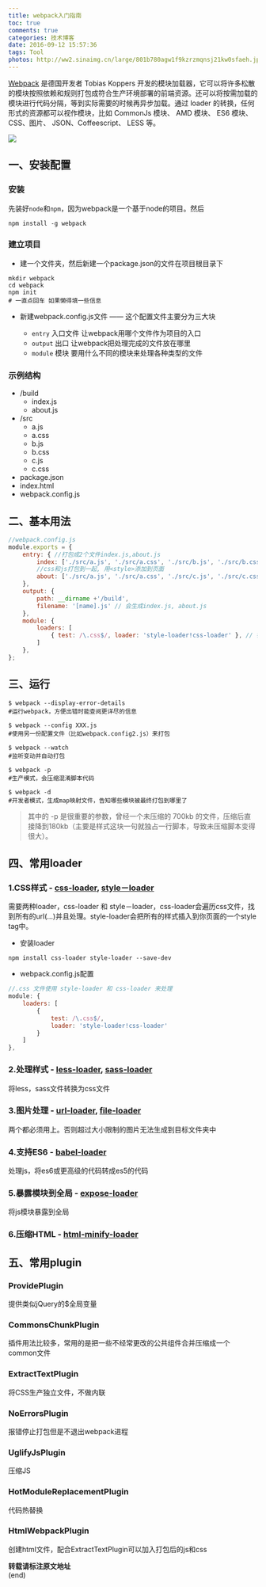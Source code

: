 ```yaml
---
title: webpack入门指南
toc: true
comments: true
categories: 技术博客
date: 2016-09-12 15:57:36
tags: Tool
photos: http://ww2.sinaimg.cn/large/801b780agw1f9kzrzmqnsj21kw0sfaeh.jpg
---
```


[Webpack](https://github.com/webpack) 是德国开发者 Tobias Koppers 开发的模块加载器，它可以将许多松散的模块按照依赖和规则打包成符合生产环境部署的前端资源。还可以将按需加载的模块进行代码分隔，等到实际需要的时候再异步加载。通过 loader 的转换，任何形式的资源都可以视作模块，比如 CommonJs 模块、 AMD 模块、 ES6 模块、CSS、图片、 JSON、Coffeescript、 LESS 等。
<!-- more -->
![](http://ww3.sinaimg.cn/large/65e4f1e6gw1f7rnvhurtrj20o80brgmu.jpg)


## 一、安装配置

### 安装
先装好`node`和`npm`，因为webpack是一个基于node的项目。然后

```shell
npm install -g webpack
```


### 建立项目

* 建一个文件夹，然后新建一个package.json的文件在项目根目录下

```shell
mkdir webpack
cd webpack
npm init
# 一直点回车 如果懒得填一些信息
```

* 新建webpack.config.js文件 —— 这个配置文件主要分为三大块

    * `entry` 入口文件 让webpack用哪个文件作为项目的入口
    * `output` 出口 让webpack把处理完成的文件放在哪里
    * `module` 模块 要用什么不同的模块来处理各种类型的文件

### 示例结构
* /build
    * index.js
    * about.js
* /src
    * a.js 
    * a.css
    * b.js  
    * b.css
    * c.js
    * c.css    
* package.json
* index.html
* webpack.config.js

## 二、基本用法

```js
//webpack.config.js
module.exports = {
    entry: { //打包成2个文件index.js,about.js
        index: ['./src/a.js', './src/a.css', './src/b.js', './src/b.css'], 
        //css和js打包到一起, 用<style>添加到页面
        about: ['./src/a.js', './src/a.css', './src/c.js', './src/c.css'],
    },
    output: {
        path: __dirname +'/build',
        filename: '[name].js' // 会生成index.js, about.js
    },
    module: {
        loaders: [
            { test: /\.css$/, loader: 'style-loader!css-loader' }, // 针对.css文件用2个加载器预处理
        ]
    },
};
```
## 三、运行

```shell
$ webpack --display-error-details 
#运行webpack，方便出错时能查阅更详尽的信息

$ webpack --config XXX.js   
#使用另一份配置文件（比如webpack.config2.js）来打包

$ webpack --watch   
#监听变动并自动打包

$ webpack -p    
#生产模式，会压缩混淆脚本代码

$ webpack -d   
#开发者模式，生成map映射文件，告知哪些模块被最终打包到哪里了
```

>其中的 -p 是很重要的参数，曾经一个未压缩的 700kb 的文件，压缩后直接降到180kb（主要是样式这块一句就独占一行脚本，导致未压缩脚本变得很大）。

## 四、常用loader

### 1.CSS样式 - [css-loader](https://github.com/webpack/css-loader), [style－loader](https://github.com/webpack/style-loader)
需要两种loader，css-loader 和 style－loader，css-loader会遍历css文件，找到所有的url(...)并且处理。style-loader会把所有的样式插入到你页面的一个style tag中。

* 安装loader

```shell
npm install css-loader style-loader --save-dev
```

* webpack.config.js配置

```js
//.css 文件使用 style-loader 和 css-loader 来处理
module: {
    loaders: [
        {
            test: /\.css$/,
            loader: 'style-loader!css-loader'
        }
    ]
},
```

### 2.处理样式 - [less-loader](https://github.com/webpack/less-loader), [sass-loader](https://github.com/jtangelder/sass-loader)
将less，sass文件转换为css文件

### 3.图片处理 -  [url-loader](https://github.com/webpack/url-loader), [file-loader](https://github.com/webpack/file-loader)
两个都必须用上。否则超过大小限制的图片无法生成到目标文件夹中

### 4.支持ES6 - [babel-loader](https://github.com/babel/babel-loader)
处理js，将es6或更高级的代码转成es5的代码

### 5.暴露模块到全局 - [expose-loader](https://github.com/webpack/expose-loader)
将js模块暴露到全局

### 6.压缩HTML - [html-minify-loader](https://github.com/bestander/html-minify-loader)



## 五、常用plugin

### ProvidePlugin

提供类似jQuery的$全局变量

### CommonsChunkPlugin

插件用法比较多，常用的是把一些不经常更改的公共组件合并压缩成一个common文件

### ExtractTextPlugin

将CSS生产独立文件，不做内联

### NoErrorsPlugin

报错停止打包但是不退出webpack进程

### UglifyJsPlugin

压缩JS

### HotModuleReplacementPlugin

代码热替换

### HtmlWebpackPlugin

创建html文件，配合ExtractTextPlugin可以加入打包后的js和css

**转载请标注原文地址**                           
(end)
